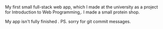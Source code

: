 My first small full-stack web app, which I made at the university as a project for Introduction to Web Programming,.
I made a small protein shop.


My app isn't fully finished .
PS. sorry for git commit messages.
